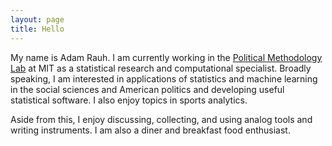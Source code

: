 ```yaml
---
layout: page
title: Hello
---
```


My name is Adam Rauh. I am currently working in the [Political Methodology Lab](http://pmlab.mit.edu/) at MIT as a statistical research and computational specialist. Broadly speaking, I am interested in applications of statistics and machine learning in the social sciences and American politics and developing useful statistical software. I also enjoy topics in sports analytics. 

Aside from this, I enjoy discussing, collecting, and using analog tools and writing instruments. I am also a diner and breakfast food enthusiast.